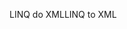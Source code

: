 <span data-ttu-id="7597b-101">LINQ do XML</span><span class="sxs-lookup"><span data-stu-id="7597b-101">LINQ to XML</span></span>